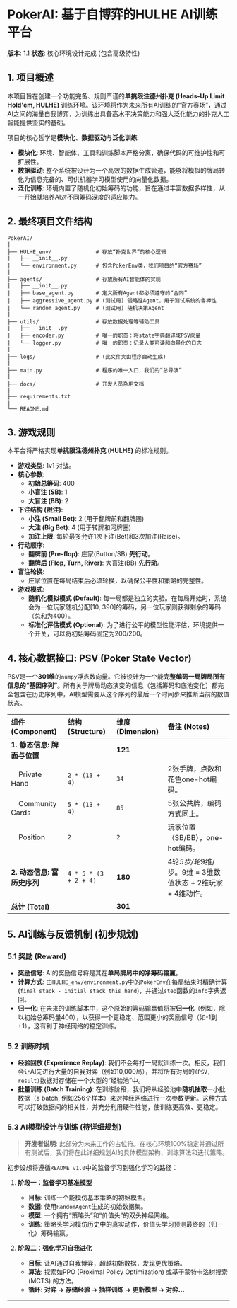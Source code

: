 # PokerAI: 基于自博弈的HULHE AI训练平台

**版本**: 1.1
**状态**: 核心环境设计完成 (包含高级特性)

## 1. 项目概述

本项目旨在创建一个功能完备、规则严谨的**单挑限注德州扑克 (Heads-Up Limit Hold'em, HULHE)** 训练环境。该环境将作为未来所有AI训练的“官方赛场”，通过AI之间的海量自我博弈，为训练出具备高水平决策能力和强大泛化能力的扑克人工智能提供坚实的基础。

项目的核心哲学是**模块化**、**数据驱动**与**泛化训练**:
- **模块化**: 环境、智能体、工具和训练脚本严格分离，确保代码的可维护性和可扩展性。
- **数据驱动**: 整个系统被设计为一个高效的数据生成管道，能够将模拟的牌局转化为信息完备的、可供机器学习模型使用的向量化数据。
- **泛化训练**: 环境内置了随机化初始筹码的功能，旨在通过丰富数据多样性，从一开始就培养AI对不同筹码深度的适应能力。

## 2. 最终项目文件结构

```
PokerAI/
|
├── HULHE_env/              # 存放“扑克世界”的核心逻辑
|   ├── __init__.py
|   └── environment.py      # 包含PokerEnv类，我们项目的“官方赛场”
|
├── agents/                 # 存放所有AI智能体的实现
|   ├── __init__.py
|   ├── base_agent.py       # 定义所有Agent都必须遵守的“合同”
|   ├── aggressive_agent.py # (测试用) 侵略性Agent，用于测试系统的鲁棒性
|   └── random_agent.py     # (测试用) 随机决策Agent
|
├── utils/                  # 存放数据处理等辅助工具
|   ├── __init__.py
|   ├── encoder.py          # 唯一的职责：将state字典翻译成PSV向量
|   └── logger.py           # 唯一的职责：记录人类可读和向量化的日志
|
├── logs/                   # (此文件夹由程序自动生成)
|
├── main.py                 # 程序的唯一入口，我们的“总导演”
|
├── docs/                   # 开发人员杂用文档
|
├── requirements.txt        
|
└── README.md               
```

## 3. 游戏规则

本平台将严格实现**单挑限注德州扑克 (HULHE)** 的标准规则。

- **游戏类型**: 1v1 对战。
- **核心参数**:
  - **初始总筹码**: 400
  - **小盲注 (SB)**: 1
  - **大盲注 (BB)**: 2
- **下注结构 (限注)**:
  - **小注 (Small Bet)**: 2 (用于翻牌前和翻牌圈)
  - **大注 (Big Bet)**: 4 (用于转牌和河牌圈)
  - **加注上限**: 每轮最多允许1次下注(Bet)和3次加注(Raise)。
- **行动顺序**:
  - **翻牌前 (Pre-flop)**: 庄家(Button/SB) **先行动**。
  - **翻牌后 (Flop, Turn, River)**: 大盲注(BB) **先行动**。
- **盲注轮换**:
  - 庄家位置在每局结束后必须轮换，以确保公平性和策略的完整性。
- **游戏模式**:
  - **随机化模拟模式 (Default)**: 每一局都是独立的实验。在每局开始时，系统会为一位玩家随机分配[10, 390]的筹码，另一位玩家则获得剩余的筹码（总和为400）。
  - **标准化评估模式 (Optional)**: 为了进行公平的模型性能评估，环境提供一个开关，可以将初始筹码固定为200/200。

## 4. 核心数据接口: PSV (Poker State Vector)

PSV是一个**301维**的`numpy`浮点数向量。它被设计为一个能**完整编码一局牌局所有信息的“基因序列”**。所有关于牌局动态演变的信息（包括筹码和底池变化）都完全包含在历史序列中，AI模型需要从这个序列的最后一个时间步来推断当前的数值状态。

| 组件 (Component) | 结构 (Structure) | 维度 (Dimension) | 备注 (Notes) |
| :--- | :--- | :--- | :--- |
| **1. 静态信息: 牌面与位置** | | **121** | |
| &nbsp;&nbsp;&nbsp; Private Hand | `2 * (13 + 4)` | `34` | 2张手牌，点数和花色one-hot编码。 |
| &nbsp;&nbsp;&nbsp; Community Cards | `5 * (13 + 4)` | `85` | 5张公共牌，编码方式同上。 |
| &nbsp;&nbsp;&nbsp; Position | `2` | `2` | 玩家位置（SB/BB），one-hot编码。 |
| **2. 动态信息: 富历史序列** | `4 * 5 * (3 + 2 + 4)` | **180** | 4轮*5步/轮*9维/步。9维 = 3维数值状态 + 2维玩家 + 4维动作。 |
| **总计 (Total)** | | **301** | |

## 5. AI训练与反馈机制 (初步规划)

### 5.1 奖励 (Reward)

- **奖励信号**: AI的奖励信号将是其在**单局牌局中的净筹码输赢**。
- **计算方式**: 由`HULHE_env/environment.py`中的`PokerEnv`在每局结束时精确计算 (`final_stack - initial_stack_this_hand`)，并通过`step`函数的`info`字典返回。
- **归一化**: 在未来的训练脚本中，这个原始的筹码输赢值将被**归一化**（例如，除以初始总筹码量400），以获得一个更稳定、范围更小的奖励信号（如-1到+1），这有利于神经网络的稳定训练。

### 5.2 训练时机

- **经验回放 (Experience Replay)**: 我们不会每打一局就训练一次。相反，我们会让AI先进行大量的自我对弈（例如10,000局），并将所有对局的`(PSV, result)`数据对存储在一个大型的“经验池”中。
- **批量训练 (Batch Training)**: 在训练阶段，我们将从经验池中**随机抽取**一小批数据（a batch, 例如256个样本）来对神经网络进行一次参数更新。这种方式可以打破数据间的相关性，并充分利用硬件性能，使训练更高效、更稳定。

### 5.3 AI模型设计与训练 (待详细规划)

> **开发者说明**: 此部分为未来工作的占位符。在核心环境100%稳定并通过所有测试后，我们将在此详细规划AI的具体模型架构、训练算法和迭代策略。

初步设想将遵循`README v1.0`中的监督学习到强化学习的路径：

1.  **阶段一：监督学习基准模型**
    *   **目标**: 训练一个能模仿基本策略的初始模型。
    *   **数据**: 使用`RandomAgent`生成的初始数据集。
    *   **模型**: 一个拥有“策略头”和“价值头”的双头神经网络。
    *   **训练**: 策略头学习模仿历史中的真实动作，价值头学习预测最终的（归一化）筹码输赢。

2.  **阶段二：强化学习自我进化**
    *   **目标**: 让AI通过自我博弈，超越初始数据，发现更优策略。
    *   **算法**: 探索如PPO (Proximal Policy Optimization) 或基于蒙特卡洛树搜索 (MCTS) 的方法。
    *   **循环**: **对弈 -> 存储经验 -> 抽样训练 -> 更新模型 -> 对弈...**

---